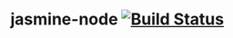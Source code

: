 # jasmine-node [![Build Status](https://travis-ci.org/welllrafael/jasmine-node.svg?branch=main)](https://travis-ci.org/welllrafael/jasmine-node)